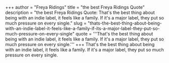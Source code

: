 +++
author = "Freya Ridings"
title = "the best Freya Ridings Quote"
description = "the best Freya Ridings Quote: That's the best thing about being with an indie label, it feels like a family. If it's a major label, they put so much pressure on every single."
slug = "thats-the-best-thing-about-being-with-an-indie-label-it-feels-like-a-family-if-its-a-major-label-they-put-so-much-pressure-on-every-single"
quote = '''That's the best thing about being with an indie label, it feels like a family. If it's a major label, they put so much pressure on every single.'''
+++
That's the best thing about being with an indie label, it feels like a family. If it's a major label, they put so much pressure on every single.
